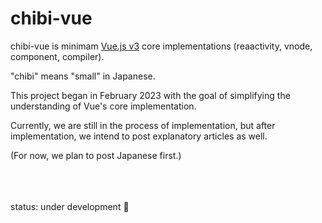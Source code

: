 # chibi-vue
chibi-vue is minimam [Vue.js v3](https://github.com/vuejs/core) core implementations (reaactivity, vnode, component, compiler).

"chibi" means "small" in Japanese. 

This project began in February 2023 with the goal of simplifying the understanding of Vue's core implementation.

Currently, we are still in the process of implementation, but after implementation, we intend to post explanatory articles as well.

(For now, we plan to post Japanese first.)

<br/>
<br/>
<br/>
status: under development 🏃
